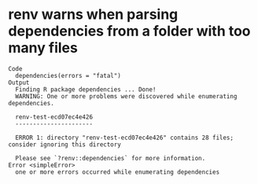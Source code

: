 # renv warns when parsing dependencies from a folder with too many files

    Code
      dependencies(errors = "fatal")
    Output
      Finding R package dependencies ... Done!
      WARNING: One or more problems were discovered while enumerating dependencies.
      
      renv-test-ecd07ec4e426
      ----------------------
      
      ERROR 1: directory "renv-test-ecd07ec4e426" contains 28 files; consider ignoring this directory
      
      Please see `?renv::dependencies` for more information.
    Error <simpleError>
      one or more errors occurred while enumerating dependencies

